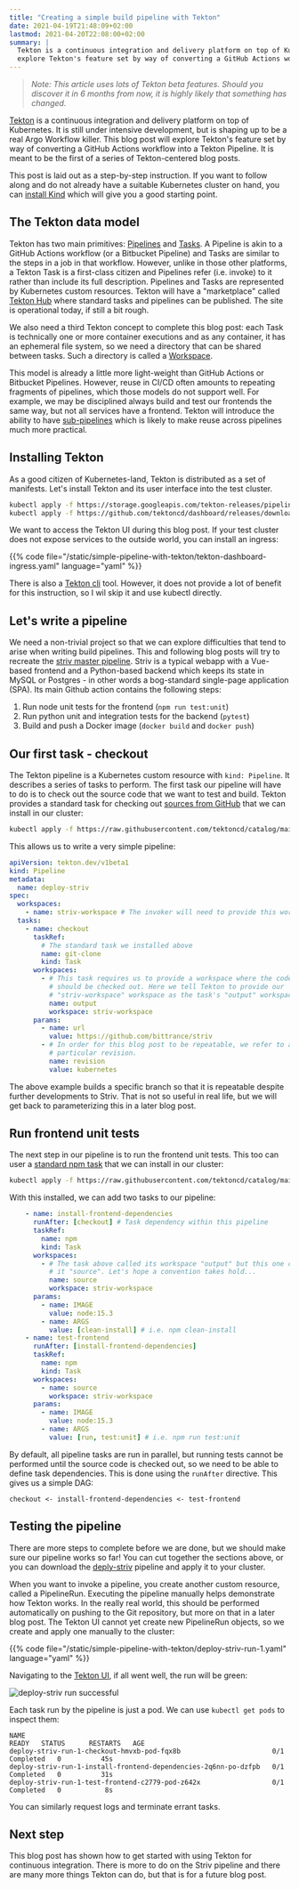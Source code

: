```yaml
---
title: "Creating a simple build pipeline with Tekton"
date: 2021-04-19T21:48:09+02:00
lastmod: 2021-04-20T22:08:00+02:00
summary: |
  Tekton is a continuous integration and delivery platform on top of Kubernetes. This blog post will 
  explore Tekton's feature set by way of converting a GitHub Actions workflow into a Tekton Pipeline
---
```

> *Note: This article uses lots of Tekton beta features. Should you discover it in 6 months from now, it is highly likely that something has changed.*

[Tekton](https://tekton.dev) is a continuous integration and delivery platform on top of Kubernetes. It is still under intensive development, but is shaping up to be a real Argo Workflow killer. This blog post will explore Tekton's feature set by way of converting a GitHub Actions workflow into a Tekton Pipeline. It is meant to be the first of a series of Tekton-centered blog posts.

This post is laid out as a step-by-step instruction. If you want to follow along and do not already have a suitable Kubernetes cluster on hand, you can [install Kind](/posts/install-kind) which will give you a good starting point.

## The Tekton data model

Tekton has two main primitives: [Pipelines](https://tekton.dev/docs/pipelines/pipelines/) and [Tasks](https://tekton.dev/docs/pipelines/tasks/). A Pipeline is akin to a GitHub Actions workflow (or a Bitbucket Pipeline) and Tasks are similar to the steps in a job in that workflow. However, unlike in those other platforms, a Tekton Task is a first-class citizen and Pipelines refer (i.e. invoke) to it rather than include its full description. Pipelines and Tasks are represented by Kubernetes custom resources. Tekton will have a "marketplace" called [Tekton Hub](https://hub.tekton.dev/) where standard tasks and pipelines can be published. The site is operational today, if still a bit rough.

We also need a third Tekton concept to complete this blog post: each Task is technically one or more container executions and as any container, it has an ephemeral file system, so we need a directory that can be shared between tasks. Such a directory is called a [Workspace](https://tekton.dev/docs/pipelines/workspaces/).

This model is already a little more light-weight than GitHub Actions or Bitbucket Pipelines. However, reuse in CI/CD often amounts to repeating fragments of pipelines, which those models do not support well. For example, we may be disciplined always build and test our frontends the same way, but not all services have a frontend. Tekton will introduce the ability to have [sub-pipelines](https://github.com/tektoncd/community/blob/main/teps/0056-pipelines-in-pipelines.md) which is likely to make reuse across pipelines much more practical.

## Installing Tekton

As a good citizen of Kubernetes-land, Tekton is distributed as a set of manifests. Let's install Tekton and its user interface into the test cluster.
```bash
kubectl apply -f https://storage.googleapis.com/tekton-releases/pipeline/previous/v0.23.0/release.yaml
kubectl apply -f https://github.com/tektoncd/dashboard/releases/download/v0.16.0/tekton-dashboard-release.yaml
```

We want to access the Tekton UI during this blog post. If your test cluster does not expose services to the outside world, you can install an ingress:

{{% code file="/static/simple-pipeline-with-tekton/tekton-dashboard-ingress.yaml" language="yaml" %}}

There is also a [Tekton cli](https://github.com/tektoncd/cli) tool. However, it does not provide a lot of benefit for this instruction, so I wil skip it and use kubectl directly.

## Let's write a pipeline

We need a non-trivial project so that we can explore difficulties that tend to arise when writing build pipelines. This and following blog posts will try to recreate the [striv master pipeline](https://github.com/bittrance/striv/blob/cfac501a45db4c58ae526a3e58242c6245305624/.github/workflows/default-test.yml). Striv is a typical webapp with a Vue-based frontend and a Python-based backend which keeps its state in MySQL or Postgres - in other words a bog-standard single-page application (SPA). Its main Github action contains the following steps:

1. Run node unit tests for the frontend (`npm run test:unit`)
1. Run python unit and integration tests for the backend (`pytest`)
1. Build and push a Docker image (`docker build` and `docker push`)

## Our first task - checkout

The Tekton pipeline is a Kubernetes custom resource with `kind: Pipeline`. It describes a series of tasks to perform. The first task our pipeline will have to do is to check out the source code that we want to test and build. Tekton provides a standard task for checking out [sources from GitHub](https://hub.tekton.dev/tekton/task/git-clone) that we can install in our cluster:
```bash
kubectl apply -f https://raw.githubusercontent.com/tektoncd/catalog/main/task/git-clone/0.3/git-clone.yaml
```

This allows us to write a very simple pipeline:
```yaml
apiVersion: tekton.dev/v1beta1
kind: Pipeline
metadata:
  name: deploy-striv
spec:
  workspaces:
    - name: striv-workspace # The invoker will need to provide this workspace
  tasks:
    - name: checkout
      taskRef:
        # The standard task we installed above
        name: git-clone
        kind: Task
      workspaces:
        - # This task requires us to provide a workspace where the code
          # should be checked out. Here we tell Tekton to provide our 
          # "striv-workspace" workspace as the task's "output" workspace.
          name: output
          workspace: striv-workspace
      params:
        - name: url
          value: https://github.com/bittrance/striv
        - # In order for this blog post to be repeatable, we refer to a 
          # particular revision.
          name: revision
          value: kubernetes
```
The above example builds a specific branch so that it is repeatable despite further developments to Striv. That is not so useful in real life, but we will get back to parameterizing this in a later blog post.

## Run frontend unit tests

The next step in our pipeline is to run the frontend unit tests. This too can user a [standard npm task](https://hub.tekton.dev/tekton/task/npm) that we can install in our cluster:
```bash
kubectl apply -f https://raw.githubusercontent.com/tektoncd/catalog/main/task/npm/0.1/npm.yaml
```

With this installed, we can add two tasks to our pipeline:
```yaml
    - name: install-frontend-dependencies
      runAfter: [checkout] # Task dependency within this pipeline
      taskRef:
        name: npm
        kind: Task
      workspaces:
        - # The task above called its workspace "output" but this one calls 
          # it "source". Let's hope a convention takes hold...
          name: source
          workspace: striv-workspace
      params:
        - name: IMAGE
          value: node:15.3
        - name: ARGS
          value: [clean-install] # i.e. npm clean-install
    - name: test-frontend
      runAfter: [install-frontend-dependencies]
      taskRef:
        name: npm
        kind: Task
      workspaces:
        - name: source
          workspace: striv-workspace
      params:
        - name: IMAGE
          value: node:15.3
        - name: ARGS
          value: [run, test:unit] # i.e. npm run test:unit
```

By default, all pipeline tasks are run in parallel, but running tests cannot be performed until the source code is checked out, so we need to be able to define task dependencies. This is done using the `runAfter` directive. This gives us a simple DAG:
```
checkout <- install-frontend-dependencies <- test-frontend
```

## Testing the pipeline

There are more steps to complete before we are done, but we should make sure our pipeline works so far! You can cut together the sections above, or you can download the [deply-striv](/simple-pipeline-with-tekton/deploy-striv.yaml) pipeline and apply it to your cluster.

When you want to invoke a pipeline, you create another custom resource, called a PipelineRun. Executing the pipeline manually helps demonstrate how Tekton works. In the really real world, this should be performed automatically on pushing to the Git repository, but more on that in a later blog post. The Tekton UI cannot yet create new PipelineRun objects, so we create and apply one manually to the cluster:

{{% code file="/static/simple-pipeline-with-tekton/deploy-striv-run-1.yaml" language="yaml" %}}

Navigating to the [Tekton UI](http://tekton.lvh.me), if all went well, the run will be green:

![deploy-striv run successful](/simple-pipeline-with-tekton/deploy-striv-run-1.png "deploy-striv run successful")

Each task run by the pipeline is just a pod. We can use `kubectl get pods` to inspect them:
```
NAME                                                              READY   STATUS      RESTARTS   AGE
deploy-striv-run-1-checkout-hmvxb-pod-fqx8b                       0/1     Completed   0          45s
deploy-striv-run-1-install-frontend-dependencies-2q6nn-po-dzfpb   0/1     Completed   0          31s
deploy-striv-run-1-test-frontend-c2779-pod-z642x                  0/1     Completed   0           8s
```
You can similarly request logs and terminate errant tasks.

## Next step

This blog post has shown how to get started with using Tekton for continuous integration. There is more to do on the Striv pipeline and there are many more things Tekton can do, but that is for a future blog post.